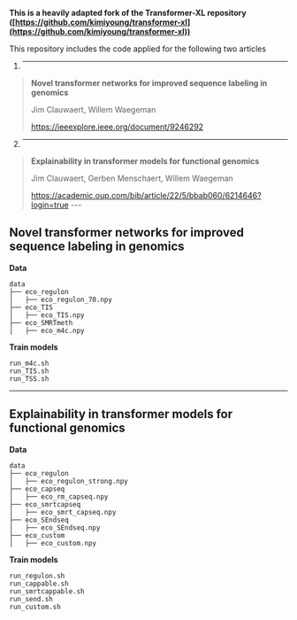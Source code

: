 **This is a heavily adapted fork of the Transformer-XL repository ([https://github.com/kimiyoung/transformer-xl](https://github.com/kimiyoung/transformer-xl))**


This repository includes the code applied for the following two articles

1. ---
>**Novel transformer networks for improved sequence labeling in genomics**
>
>Jim Clauwaert, Willem Waegeman
>
>https://ieeexplore.ieee.org/document/9246292

2. ---
>**Explainability in transformer models for functional genomics**
>
>Jim Clauwaert, Gerben Menschaert, Willem Waegeman
>
>https://academic.oup.com/bib/article/22/5/bbab060/6214646?login=true
    ---

## Novel transformer networks for improved sequence labeling in genomics

**Data**

    data
    ├── eco_regulon
    │   ├── eco_regulon_70.npy
    ├── eco_TIS
    │   ├── eco_TIS.npy
    ├── eco_SMRTmeth
    │   ├── eco_m4c.npy


**Train models**

    run_m4c.sh
    run_TIS.sh
    run_TSS.sh
---
## Explainability in transformer models for functional genomics

**Data**

    data
    ├── eco_regulon
    │   ├── eco_regulon_strong.npy
    ├── eco_capseq
    │   ├── eco_rm_capseq.npy
    ├── eco_smrtcapseq
    │   ├── eco_smrt_capseq.npy
    ├── eco_SEndseq
    │   ├── eco_SEndseq.npy
    ├── eco_custom
    │   ├── eco_custom.npy

**Train models**

    run_regulon.sh
    run_cappable.sh
    run_smrtcappable.sh
    run_send.sh
    run_custom.sh
